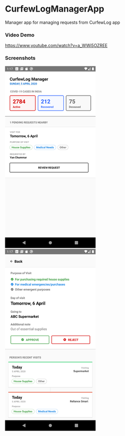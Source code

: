 # CurfewLogManagerApp
Manager app for managing requests from CurfewLog app

### Video Demo
https://www.youtube.com/watch?v=a_WWi5OZREE

### Screenshots
<img src="https://github.com/CurfewLog/CurfewLogManagerApp/blob/master/screenshots/s1.png" width="300" height="600" />&nbsp;<img src="https://github.com/CurfewLog/CurfewLogManagerApp/blob/master/screenshots/s2.png" width="300" height="600" />
